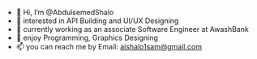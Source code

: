 - 👋 Hi, I’m @AbdulsemedShalo
- 👀 interested in API Building and UI/UX Designing
- 🌱 currently working as an associate Software Engineer at AwashBank
- 💞️ enjoy Programming, Graphics Designing
- 📫 you can reach me by Email: aishalo1sam@gmail.com

<!---
AbdulsemedShalo/AbdulsemedShalo is a ✨ special ✨ repository because its `README.md` (this file) appears on your GitHub profile.
You can click the Preview link to take a look at your changes.
--->
